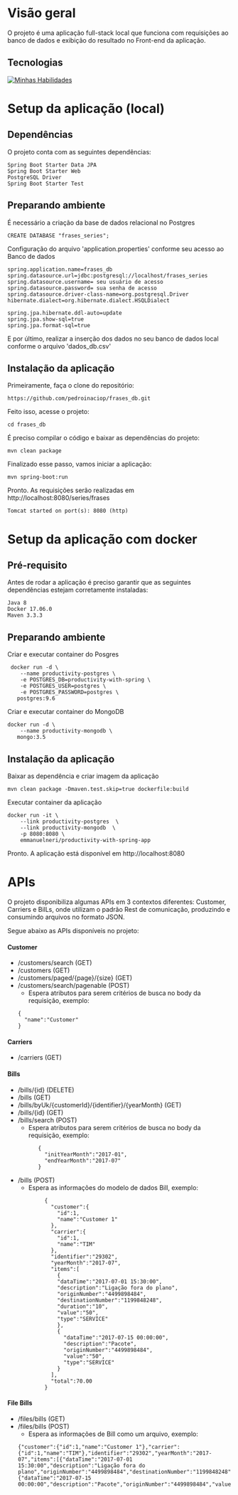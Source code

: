 # Visão geral

O projeto é uma aplicação full-stack local que funciona com requisições ao banco de dados e exibição do resultado no Front-end da aplicação.

## Tecnologias

[![Minhas Habilidades](https://skillicons.dev/icons?i=spring,mysql,html,css)](https://skillicons.dev)

# Setup da aplicação (local)

## Dependências

O projeto conta com as seguintes dependências:
```
Spring Boot Starter Data JPA
Spring Boot Starter Web
PostgreSQL Driver
Spring Boot Starter Test

```

## Preparando ambiente

É necessário a criação da base de dados relacional no Postgres

```
CREATE DATABASE "frases_series";
```

Configuração do arquivo 'application.properties' conforme seu acesso ao Banco de dados

```
spring.application.name=frases_db
spring.datasource.url=jdbc:postgresql://localhost/frases_series
spring.datasource.username= seu usuário de acesso
spring.datasource.password= sua senha de acesso
spring.datasource.driver-class-name=org.postgresql.Driver
hibernate.dialect=org.hibernate.dialect.HSQLDialect

spring.jpa.hibernate.ddl-auto=update
spring.jpa.show-sql=true
spring.jpa.format-sql=true

```

E por último, realizar a inserção dos dados no seu banco de dados local conforme o arquivo 'dados_db.csv'

## Instalação da aplicação

Primeiramente, faça o clone do repositório:

```
https://github.com/pedroinaciop/frases_db.git

```
Feito isso, acesse o projeto:

```
cd frases_db

```
É preciso compilar o código e baixar as dependências do projeto:

```
mvn clean package
```
Finalizado esse passo, vamos iniciar a aplicação:
```
mvn spring-boot:run
```
Pronto. As requisições serão realizadas em http://localhost:8080/series/frases

```
Tomcat started on port(s): 8080 (http)
```

# Setup da aplicação com docker

## Pré-requisito

Antes de rodar a aplicação é preciso garantir que as seguintes dependências estejam corretamente instaladas:

```
Java 8
Docker 17.06.0 
Maven 3.3.3 
```

## Preparando ambiente

Criar e executar container do Posgres
```
 docker run -d \
    --name productivity-postgres \
    -e POSTGRES_DB=productivity-with-spring \
    -e POSTGRES_USER=postgres \
    -e POSTGRES_PASSWORD=postgres \
   postgres:9.6
```

Criar e executar container do MongoDB
```
docker run -d \
    --name productivity-mongodb \
   mongo:3.5
```

## Instalação da aplicação

Baixar as dependência e criar imagem da aplicação

```
mvn clean package -Dmaven.test.skip=true dockerfile:build
```

Executar container da aplicação

```
docker run -it \
    --link productivity-postgres  \
    --link productivity-mongodb  \
    -p 8080:8080 \
    emmanuelneri/productivity-with-spring-app 
```

Pronto. A aplicação está disponível em http://localhost:8080

# APIs

O projeto disponibiliza algumas APIs em 3 contextos diferentes: Customer, Carriers e BilLs, onde utilizam o padrão Rest de comunicação, produzindo e consumindo arquivos no formato JSON.

Segue abaixo as APIs disponíveis no projeto:

#### Customer

 - /customers/search (GET)
 - /customers (GET)
 - /customers/paged/{page}/{size} (GET)
 - /customers/search/pagenable (POST)
     - Espera atributos para serem critérios de busca no body da requisição, exemplo:
    ```
    {
      "name":"Customer"
    }
    ```

#### Carriers

 - /carriers (GET)
 
 #### Bills
 
  - /bills/{id} (DELETE)
  - /bills (GET)
  - /bills/byUk/{customerId}/{identifier}/{yearMonth} (GET)
  - /bills/{id} (GET)
  - /bills/search (POST)
    - Espera atributos para serem critérios de busca no body da requisição, exemplo:
      ```
         {
           "initYearMonth":"2017-01",
           "endYearMonth":"2017-07"
         }
         ```
  - /bills  (POST)
    - Espera as informações do modelo de dados Bill, exemplo:
        ```
             {
               "customer":{
                 "id":1,
                 "name":"Customer 1"
               },
               "carrier":{
                 "id":1,
                 "name":"TIM"
               },
               "identifier":"29302",
               "yearMonth":"2017-07",
               "items":[
                 {
                 "dataTime":"2017-07-01 15:30:00",
                 "description":"Ligação fora do plano",
                 "originNumber":"4499898484",
                 "destinationNumber":"1199848248",
                 "duration":"10",
                 "value":"50",
                 "type":"SERVICE"
                 },
                 {
                   "dataTime":"2017-07-15 00:00:00",
                   "description":"Pacote",
                   "originNumber":"4499898484",
                   "value":"50",
                   "type":"SERVICE"
                 }
               ],
               "total":70.00
             }
        ```                

#### File Bills

 - /files/bills (GET)
 - /files/bills (POST)
    - Espera as informações de Bill como um arquivo, exemplo:
    ```
    {"customer":{"id":1,"name":"Customer 1"},"carrier":{"id":1,"name":"TIM"},"identifier":"29302","yearMonth":"2017-07","items":[{"dataTime":"2017-07-01 15:30:00","description":"Ligação fora do plano","originNumber":"4499898484","destinationNumber":"1199848248","duration":"10","value":"50","type":"SERVICE"},{"dataTime":"2017-07-15 00:00:00","description":"Pacote","originNumber":"4499898484","value":"50","type":"SERVICE"}],"total":70.00}
    ```
